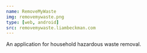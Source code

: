 ```yaml
---
name: RemoveMyWaste
img: removemywaste.png
type: [web, android]
src: removemywaste.liambeckman.com
---
```


An application for household hazardous waste removal.

